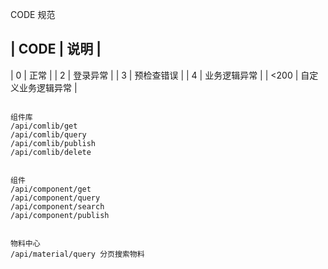 CODE 规范

| CODE | 说明 |
---------------
| 0 | 正常 |
| 2 | 登录异常 |
| 3 | 预检查错误 |
| 4 | 业务逻辑异常 |
| <200 | 自定义业务逻辑异常 |





```

组件库
/api/comlib/get
/api/comlib/query
/api/comlib/publish
/api/comlib/delete


组件
/api/component/get
/api/component/query
/api/component/search
/api/component/publish 


物料中心
/api/material/query 分页搜索物料

```